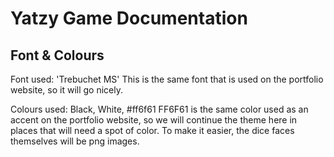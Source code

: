 # Yatzy Game Documentation

## Font & Colours

Font used: 'Trebuchet MS'
    This is the same font that is used on the portfolio website, so it will go nicely.

Colours used: Black, White, #ff6f61
    FF6F61 is the same color used as an accent on the portfolio website, so we will continue the theme here in places that will need a spot of color. To make it easier, the dice faces themselves will be png images.  
